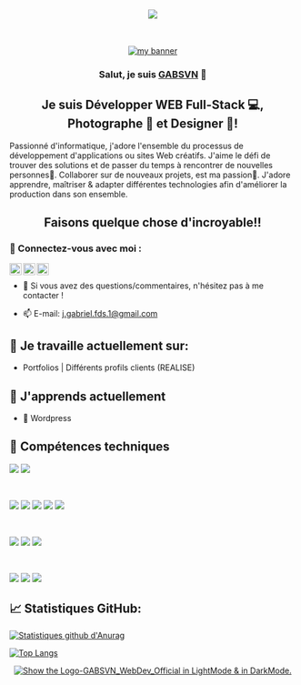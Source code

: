 <!-- -------awesome badge-------------------------------------- -->

<div align="center">
  <br /><br />
  <a href="https://gabsvn.ch"><img src="https://awesome.re/badge-flat.svg" /></a>
  <br /><br /><br />
</div>
<!------------------------------------------------------- -->


<!-- BANNIERE GABSVN WEB DEV OFFICIAL -->
<!------------------------------------------------------- -->

<p align="center">
  <a href="https://www.gabsvn.ch/" target="_blank" rel="noreferrer"><img src="https://user-images.githubusercontent.com/99598124/177045761-667550bb-fdcb-4792-a2dd-2194a1266971.gif" alt="my banner"></a>
</p>

<!-- --------------------------------------------------- -->

<h3 align="center">
Salut, je suis <a href="https://www.gabsvn.ch/" target="_blank" rel="noreferrer">GABSVN</a> 👋
</h3>

<h2 align="center">
Je suis Développer WEB Full-Stack 💻, Photographe 📸 et Designer 🎨!
</h2> 

Passionné d'informatique, j'adore l'ensemble du processus de développement d'applications ou sites Web créatifs. J'aime le défi de trouver des solutions et de passer du temps à rencontrer de nouvelles personnes👀. Collaborer sur de nouveaux projets, est ma passion💞️. J'adore apprendre, maîtriser & adapter différentes technologies afin d'améliorer la production dans son ensemble.

<h2 align="center">
Faisons quelque chose d'incroyable!!
</h2> 

### 🤝 Connectez-vous avec moi :


<!-------Linkedin-->

<a href="https://www.linkedin.com/in/gabriel-ferreira-221ba0b7/"><img align="left" src="https://user-images.githubusercontent.com/99598124/177048143-c56e6ee9-1bbd-4271-ba03-192693eb0f44.svg" alt="Gabriel Ferreira | LinkedIn" width="21px"/></a>

<!---------------------------------->


<!-------Instagram-------------------->

<a href="https://instagram.com/realgabsun"><img align="left" src="https://user-images.githubusercontent.com/99598124/177048191-3f25ab9e-30b4-42bb-bf3d-65737c027ecb.svg" alt="realgabsun | Instagram" width="21px"/></a>

<!--------------------------->

<!-------Twitter-------------------->

<a href="https://https://twitter.com/realgabsvn/"><img align="left" src="https://user-images.githubusercontent.com/99598124/177050789-547e5a65-08c8-47f7-b3d9-c1fea8c4b002.png" alt="realgabsun | Twitter" width="21px"/></a>

<!--------------------------->

<!-------Discord-------------------->
<!-- 
<a href="https://discord.com/@me/"><img align="left" src="https://user-images.githubusercontent.com/99598124/177052799-acd455bf-e56a-4121-949e-c6e83cf13ff6.png" alt="realgabsun | Discord" width="21px"/></a> -->

<!--------------------------->

</br>

- 💬 Si vous avez des questions/commentaires, n'hésitez pas à me contacter !

- 📫 E-mail: j.gabriel.fds.1@gmail.com

## 🔭 Je travaille actuellement sur:

- Portfolios | Différents profils clients (REALISE)

## 🌱 J'apprends actuellement

- 📱 Wordpress

## 💼 Compétences techniques

![](https://img.shields.io/badge/Cms-Wordpress-informational?style=flat&logo=Wordpress&color=336791)
![](https://img.shields.io/badge/Cms-Prestashop-informational?style=flat&logo=Prestashop&color=0081CB)

</br>


![](https://img.shields.io/badge/Code-JavaScript-informational?style=flat&logo=JavaScript&color=F7DF1E)
![](https://img.shields.io/badge/Code-HTML5-informational?style=flat&logo=HTML5&color=E34F26)
![](https://img.shields.io/badge/Code-Php-informational?style=flat&logo=Php&color=336791)
![](https://img.shields.io/badge/Code-PostgreSQL-informational?style=flat&logo=PostgreSQL&color=336791)
![](https://img.shields.io/badge/Code-SQLite-informational?style=flat&logo=SQLite&color=003B57)

</br>

![](https://img.shields.io/badge/Style-Bootstrap-informational?style=flat&logo=Bootstrap&color=7952B3)
![](https://img.shields.io/badge/Style-CSS3-informational?style=flat&logo=CSS3&color=1572B6)
![](https://img.shields.io/badge/Style-Material--UI-informational?style=flat&logo=Material-UI&color=0081CB)


</br>

![](https://img.shields.io/badge/Tools-Postman-informational?style=flat&logo=Postman&color=FF6C37)
![](https://img.shields.io/badge/Tools-Git-informational?style=flat&logo=Git&color=F05032)
![](https://img.shields.io/badge/Tools-GitHub-informational?style=flat&logo=GitHub&color=181717)




<!-- ------------Blog------------
## 📝 Derniers articles de blog:

---------------------------- -->



<!-- ------------Statistiques GitHub------------>
## 📈 Statistiques GitHub:

[![Statistiques github d'Anurag](https://github-readme-stats.vercel.app/api?username=GABSVN)](https://github.com/GABSVN)



[![Top Langs](https://github-readme-stats.vercel.app/api/top-langs/?username=GABSVN&layout=compact)](https://github.com/GABSVN)


<!-- -------IMG LightMode--------------->
<p align="center">
<picture>  
  <a href="https://www.gabsvn.ch/" target="_blank" rel="noreferrer"><img alt="Show the Logo-GABSVN_WebDev_Official in LightMode & in DarkMode." src="https://user-images.githubusercontent.com/99598124/213056153-26aa1876-5053-42fa-8786-71d914b5886b.png">
  <source media="(prefers-color-scheme: dark)" srcset="https://user-images.githubusercontent.com/99598124/213056153-26aa1876-5053-42fa-8786-71d914b5886b.png">
  <source media="(prefers-color-scheme: light)" srcset="https://user-images.githubusercontent.com/99598124/213056290-4d9ab4b8-866d-456a-880e-8eaee8613371.png">
</picture>

</p>

</p>
</p>
</p>
</p>
</p>
<!-- ---------------------->
